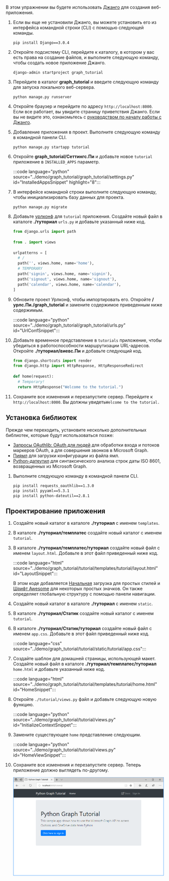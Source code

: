 <!-- markdownlint-disable MD002 MD041 -->

В этом упражнении вы будете использовать [Джанго](https://www.djangoproject.com/) для создания веб-приложения.

1. Если вы еще не установили Джанго, вы можете установить его из интерфейса командной строки (CLI) с помощью следующей команды.

    ```Shell
    pip install Django==3.0.4
    ```

1. Откройте подсистему CLI, перейдите к каталогу, в котором у вас есть права на создание файлов, и выполните следующую команду, чтобы создать новое приложение Джанго.

    ```Shell
    django-admin startproject graph_tutorial
    ```

1. Перейдите в каталог **graph_tutorial** и введите следующую команду для запуска локального веб-сервера.

    ```Shell
    python manage.py runserver
    ```

1. Откройте браузер и перейдите по адресу `http://localhost:8000`. Если все работает, вы увидите страницу приветствия Джанго. Если вы не видите это, ознакомьтесь с [руководством по началу работы с Джанго](https://www.djangoproject.com/start/).

1. Добавление приложения в проект. Выполните следующую команду в командной панели CLI.

    ```Shell
    python manage.py startapp tutorial
    ```

1. Откройте **graph_tutorial/Сеттингс.Пи** и добавьте новое `tutorial` приложение в `INSTALLED_APPS` параметр.

    :::code language="python" source="../demo/graph_tutorial/graph_tutorial/settings.py" id="InstalledAppsSnippet" highlight="8":::

1. В интерфейсе командной строки выполните следующую команду, чтобы инициализировать базу данных для проекта.

    ```Shell
    python manage.py migrate
    ```

1. Добавьте [урлконф](https://docs.djangoproject.com/en/3.0/topics/http/urls/) для `tutorial` приложения. Создайте новый файл в каталоге **./туториал** `urls.py` и добавьте указанный ниже код.

    ```python
    from django.urls import path

    from . import views

    urlpatterns = [
      # /
      path('', views.home, name='home'),
      # TEMPORARY
      path('signin', views.home, name='signin'),
      path('signout', views.home, name='signout'),
      path('calendar', views.home, name='calendar'),
    ]
    ```

1. Обновите проект Урлконф, чтобы импортировать его. Откройте **/урлс.Пи./graph_tutorial** и замените содержимое приведенным ниже содержимым.

    :::code language="python" source="../demo/graph_tutorial/graph_tutorial/urls.py" id="UrlConfSnippet":::

1. Добавьте временное представление в `tutorials` приложение, чтобы убедиться в работоспособности маршрутизации URL-адресов. Откройте **./туториал/виевс.Пи** и добавьте следующий код.

    ```python
    from django.shortcuts import render
    from django.http import HttpResponse, HttpResponseRedirect

    def home(request):
      # Temporary!
      return HttpResponse("Welcome to the tutorial.")
    ```

1. Сохраните все изменения и перезапустите сервер. Перейдите к `http://localhost:8000`. Вы должны увидеть`Welcome to the tutorial.`

## <a name="install-libraries"></a>Установка библиотек

Прежде чем переходить, установите несколько дополнительных библиотек, которые будут использоваться позже:

- [Запросы OAuthlib: OAuth для людей](https://requests-oauthlib.readthedocs.io/en/latest/) для обработки входа и потоков маркеров OAuth, а для совершения звонков в Microsoft Graph.
- [Пиямл](https://pyyaml.org/wiki/PyYAMLDocumentation) для загрузки конфигурации из файла ямл.
- [Python-датеутил](https://pypi.org/project/python-dateutil/) для синтаксического анализа строк даты ISO 8601, возвращенных из Microsoft Graph.

1. Выполните следующую команду в командной панели CLI.

    ```Shell
    pip install requests_oauthlib==1.3.0
    pip install pyyaml==5.3.1
    pip install python-dateutil==2.8.1
    ```

## <a name="design-the-app"></a>Проектирование приложения

1. Создайте новый каталог в каталоге **./туториал** с именем `templates`.

1. В каталоге **./туториал/темплатес** создайте новый каталог с именем `tutorial`.

1. В каталоге **./туториал/темплатес/туториал** создайте новый файл с именем `layout.html`. Добавьте в этот файл приведенный ниже код.

    :::code language="html" source="../demo/graph_tutorial/tutorial/templates/tutorial/layout.html" id="LayoutSnippet":::

    В этом коде добавляется [Начальная](http://getbootstrap.com/) загрузка для простых стилей и [Шрифт Awesome](https://fontawesome.com/) для некоторых простых значков. Он также определяет глобальную структуру с помощью панели навигации.

1. Создайте новый каталог в каталоге **./туториал** с именем `static`.

1. В каталоге **./туториал/Статик** создайте новый каталог с именем `tutorial`.

1. В каталоге **./туториал/Статик/туториал** создайте новый файл с именем `app.css`. Добавьте в этот файл приведенный ниже код.

    :::code language="css" source="../demo/graph_tutorial/tutorial/static/tutorial/app.css":::

1. Создайте шаблон для домашней страницы, использующей макет. Создайте новый файл в каталоге **./туториал/темплатес/туториал** `home.html` и добавьте указанный ниже код.

    :::code language="html" source="../demo/graph_tutorial/tutorial/templates/tutorial/home.html" id="HomeSnippet":::

1. Откройте `./tutorial/views.py` файл и добавьте следующую новую функцию.

    :::code language="python" source="../demo/graph_tutorial/tutorial/views.py" id="InitializeContextSnippet":::

1. Замените существующее `home` представление следующим.

    :::code language="python" source="../demo/graph_tutorial/tutorial/views.py" id="HomeViewSnippet":::

1. Сохраните все изменения и перезапустите сервер. Теперь приложение должно выглядеть по-другому.

    ![Снимок экрана с переработанной домашней страницей](./images/create-app-01.png)
